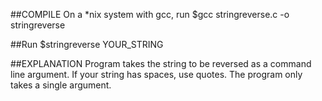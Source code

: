 ##COMPILE
On a *nix system with gcc, run
$gcc stringreverse.c -o stringreverse

##Run
$stringreverse YOUR_STRING

##EXPLANATION
Program takes the string to be reversed as a
command line argument. If your string has spaces, use quotes. 
The program only takes a single argument. 
